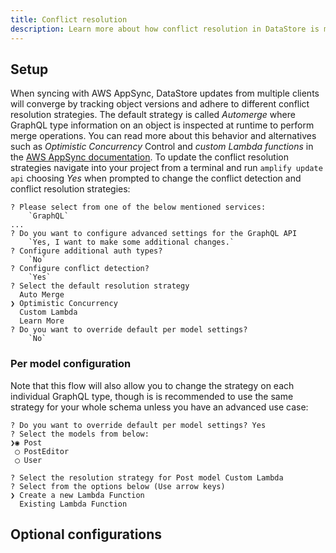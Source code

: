 ```yaml
---
title: Conflict resolution
description: Learn more about how conflict resolution in DataStore is managed and how to configure it.
---
```


## Setup

When syncing with AWS AppSync, DataStore updates from multiple clients will converge by tracking object versions and adhere to different conflict resolution strategies. The default strategy is called *Automerge* where GraphQL type information on an object is inspected at runtime to perform merge operations. You can read more about this behavior and alternatives such as *Optimistic Concurrency* Control and *custom Lambda functions* in the [AWS AppSync documentation](https://docs.aws.amazon.com/appsync/latest/devguide/conflict-detection-and-sync.html). To update the conflict resolution strategies navigate into your project from a terminal and run `amplify update api` choosing *Yes* when prompted to change the conflict detection and conflict resolution strategies:

```console
? Please select from one of the below mentioned services: 
    `GraphQL`
...
? Do you want to configure advanced settings for the GraphQL API 
    `Yes, I want to make some additional changes.`
? Configure additional auth types? 
    `No`
? Configure conflict detection? 
    `Yes`
? Select the default resolution strategy
  Auto Merge 
❯ Optimistic Concurrency 
  Custom Lambda 
  Learn More
? Do you want to override default per model settings? 
    `No`
```

### Per model configuration

Note that this flow will also allow you to change the strategy on each individual GraphQL type, though is is recommended to use the same strategy for your whole schema unless you have an advanced use case:

```
? Do you want to override default per model settings? Yes
? Select the models from below: 
❯◉ Post
 ◯ PostEditor
 ◯ User

? Select the resolution strategy for Post model Custom Lambda
? Select from the options below (Use arrow keys)
❯ Create a new Lambda Function 
  Existing Lambda Function 
```

## Optional configurations

<inline-fragment platform="js" src="~/lib/datastore/fragments/js/conflict.md"></inline-fragment>
<inline-fragment platform="ios" src="~/lib/datastore/fragments/ios/conflict.md"></inline-fragment>
<inline-fragment platform="android" src="~/lib/datastore/fragments/android/conflict.md"></inline-fragment>
